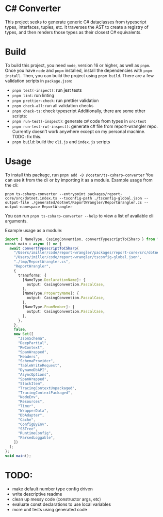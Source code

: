 # C# Converter

This project seeks to generate generic C# dataclasses from typescript types, interfaces, tuples,
etc. It traverses the AST to create a registry of types, and then renders those types as their
closest C# equivalents.

# Build

To build this project, you need `node`, version 16 or higher, as well as `pnpm`.  
Once you have `node` and `pnpm` installed, install the dependencies with `pnpm install`. Then, you
can build the project using `pnpm build`. There are a few validation scripts in `package.json`:

- `pnpm test(-inspect)`: run jest tests
- `pnpm lint`: run linting
- `pnpm prettier-check`: run prettier validation
- `pnpm check-all`: run all validation checks
- `pnpm check-ts`: check typescript Additionally, there are some other scripts:
- `pnpm run-test(-inspect)`: generate c# code from types in `src/test`
- `pnpm run-test-rw(-inspect)`: generate c# file from report-wrangler repo. Currently doesn't work
  anywhere except on my personal machine. TODO: fix this.
- `pnpm build`: build the `cli.js` and `index.js` scripts

# Usage

To install this package, run `pnpm add -D @costar/ts-csharp-converter` You can use it from the cli
or by importing it as a module. Example usage from the cli:

`pnpm ts-csharp-converter --entrypoint packages/report-core/src/dotnet.index.ts --tsconfig-path ./tsconfig-global.json --output-file ./generated/dotnet/ReportWrangler/ReportWrangler.cs --output-namespace ReportWrangler`

You can run `pnpm ts-csharp-converter --help` to view a list of available cli arguments.

Example usage as a module:

```typescript
import { NameType, CasingConvention, convertTypescriptToCSharp } from "@costar/ts-csharp-converter";
const main = async () => {
  await convertTypescriptToCSharp(
    "/Users/imiller/code/report-wrangler/packages/report-core/src/dotnet.index.ts",
    "/Users/imiller/code/report-wrangler/tsconfig-global.json",
    "./tmp/ReportWrangler.cs",
    "ReportWrangler",
    {
      transforms: {
        [NameType.DeclarationName]: {
          output: CasingConvention.PascalCase,
        },
        [NameType.PropertyName]: {
          output: CasingConvention.PascalCase,
        },
        [NameType.EnumMember]: {
          output: CasingConvention.PascalCase,
        },
      },
    },
    false,
    new Set([
      "JsonSchema",
      "DeepPartial",
      "RwContext",
      "SpanWrapped",
      "Headers",
      "SchemaProvider",
      "TableWriteRequest",
      "DynamoDbAPI",
      "AsyncOptions",
      "SpanWrapped",
      "StackItem",
      "TracingContextUnpackaged",
      "TracingContextPackaged",
      "NodeEnv",
      "Resources",
      "Timer",
      "WrapperData",
      "DbAdapter",
      "Cache",
      "ConfigByEnv",
      "S3Tree",
      "RuntimeConfig",
      "ParsedLoggable",
    ])
  );
};
void main();
```

# TODO:

- make default number type config driven
- write descriptive readme
- clean up messy code (constructor args, etc)
- evaluate const declarations to use local variables
- more unit tests using generated code
